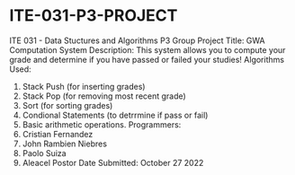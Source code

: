 # ITE-031-P3-PROJECT
ITE 031 - Data Stuctures and Algorithms P3 Group Project
Title: GWA Computation System
Description: This system allows you to compute your grade and determine if you have passed or failed your studies!
Algorithms Used:
1. Stack Push (for inserting grades)
2. Stack Pop (for removing most recent grade)
3. Sort (for sorting grades)
4. Condional Statements (to detrrmine if pass or fail)
5. Basic arithmetic operations.
Programmers:
1. Cristian Fernandez
2. John Rambien Niebres
3. Paolo Suiza
4. Aleacel Postor
Date Submitted: October 27 2022
